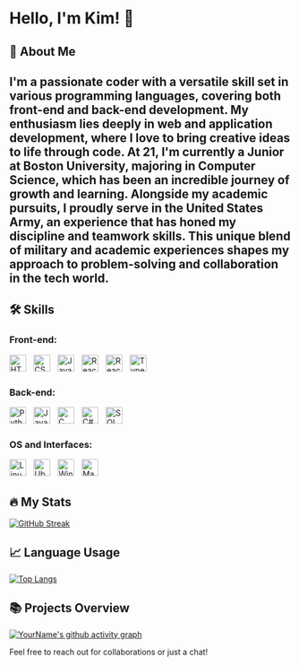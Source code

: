 # Hello, I'm Kim! 👋

## 🚀 About Me
I'm a passionate coder with a versatile skill set in various programming languages, covering both front-end and back-end development. My enthusiasm lies deeply in web and application development, where I love to bring creative ideas to life through code. At 21, I'm currently a Junior at Boston University, majoring in Computer Science, which has been an incredible journey of growth and learning. Alongside my academic pursuits, I proudly serve in the United States Army, an experience that has honed my discipline and teamwork skills. This unique blend of military and academic experiences shapes my approach to problem-solving and collaboration in the tech world.
---
## 🛠 Skills
### Front-end:
<img align="left" alt="HTML5" width="30px" style="padding-right:10px;" src="https://cdn.jsdelivr.net/gh/devicons/devicon@latest/devicon.min.css" />
<img align="left" alt="CSS3" width="30px" style="padding-right:10px;" src="URL_FOR_CSS3_ICON" />
<img align="left" alt="JavaScript" width="30px" style="padding-right:10px;" src="URL_FOR_JAVASCRIPT_ICON" />
<img align="left" alt="React" width="30px" style="padding-right:10px;" src="URL_FOR_REACT_ICON" />
<img align="left" alt="React Native" width="30px" style="padding-right:10px;" src="URL_FOR_REACT_NATIVE_ICON" />
<img align="left" alt="TypeScript" width="30px" style="padding-right:10px;" src="URL_FOR_TYPESCRIPT_ICON" />
<br /><br />

### Back-end:
<img align="left" alt="Python" width="30px" style="padding-right:10px;" src="URL_FOR_PYTHON_ICON" />
<img align="left" alt="Java" width="30px" style="padding-right:10px;" src="URL_FOR_JAVA_ICON" />
<img align="left" alt="C" width="30px" style="padding-right:10px;" src="URL_FOR_C_ICON" />
<img align="left" alt="C#" width="30px" style="padding-right:10px;" src="URL_FOR_CSHARP_ICON" />
<img align="left" alt="SQL" width="30px" style="padding-right:10px;" src="URL_FOR_SQL_ICON" />
<br /><br />

### OS and Interfaces:
<img align="left" alt="Linux" width="30px" style="padding-right:10px;" src="URL_FOR_LINUX_ICON" />
<img align="left" alt="Ubuntu" width="30px" style="padding-right:10px;" src="URL_FOR_UBUNTU_ICON" />
<img align="left" alt="Windows" width="30px" style="padding-right:10px;" src="URL_FOR_WINDOWS_ICON" />
<img align="left" alt="MacOS" width="30px" style="padding-right:10px;" src="URL_FOR_MACOS_ICON" />
<br /><br />

## 🔥 My Stats
[![GitHub Streak](http://github-readme-streak-stats.herokuapp.com?user=[SPC-Toad]&theme=default)](https://git.io/streak-stats)

## 📈 Language Usage
[![Top Langs](https://github-readme-stats.vercel.app/api/top-langs/?username=[SPC-Toad]&layout=compact)](https://github.com/anuraghazra/github-readme-stats)

## 📚 Projects Overview
[![YourName's github activity graph](https://activity-graph.herokuapp.com/graph?username=[SPC-Toad]&theme=xcode)](https://github.com/ashutosh00710/github-readme-activity-graph)

Feel free to reach out for collaborations or just a chat!
